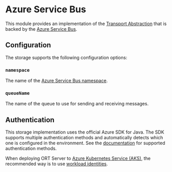 # Azure Service Bus

This module provides an implementation of the [Transport Abstraction](./) that is backed by the [Azure Service Bus](https://azure.microsoft.com/en-us/products/service-bus/).

## Configuration

The storage supports the following configuration options:

### `namespace`

The name of the [Azure Service Bus namespace](https://learn.microsoft.com/en-us/azure/service-bus-messaging/service-bus-messaging-overview#namespaces).

### `queueName`

The name of the queue to use for sending and receiving messages.

## Authentication

This storage implementation uses the official Azure SDK for Java.
The SDK supports multiple authentication methods and automatically detects which one is configured in the environment.
See the [documentation](https://learn.microsoft.com/en-us/java/api/overview/azure/identity-readme?view=azure-java-stable#credential-classes) for supported authentication methods.

When deploying ORT Server to [Azure Kubernetes Service (AKS)](https://learn.microsoft.com/en-us/azure/aks/), the recommended way is to use [workload identities](https://learn.microsoft.com/en-us/azure/aks/workload-identity-overview).
